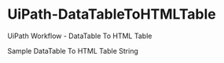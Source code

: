 # UiPath-DataTableToHTMLTable
UiPath Workflow - DataTable To HTML Table

Sample DataTable To HTML Table String
